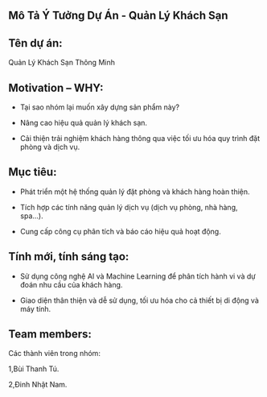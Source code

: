 ## Mô Tả Ý Tưởng Dự Án - Quản Lý Khách Sạn
## Tên dự án:

Quản Lý Khách Sạn Thông Minh

## Motivation – WHY:

  - Tại sao nhóm lại muốn xây dựng sản phẩm này?

  - Nâng cao hiệu quả quản lý khách sạn.

  - Cải thiện trải nghiệm khách hàng thông qua việc tối ưu hóa quy trình đặt phòng và dịch vụ.

## Mục tiêu:

  - Phát triển một hệ thống quản lý đặt phòng và khách hàng hoàn thiện.

  - Tích hợp các tính năng quản lý dịch vụ (dịch vụ phòng, nhà hàng, spa...).

  - Cung cấp công cụ phân tích và báo cáo hiệu quả hoạt động.

## Tính mới, tính sáng tạo:

  - Sử dụng công nghệ AI và Machine Learning để phân tích hành vi và dự đoán nhu cầu của khách hàng.

  - Giao diện thân thiện và dễ sử dụng, tối ưu hóa cho cả thiết bị di động và máy tính.

## Team members:

Các thành viên trong nhóm:

  1,Bùi Thanh Tú.
  
  2,Đinh Nhật Nam.
